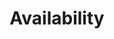 ---
title: 'Availability'
field: 'is.availability.fullText'
slug: 'global-availability'
description: 'Indicate if the complete resource is available for use'
comment: 'select from control list'
required: False
vocabulary: 'vocabulary.txt'
module: 'Form'
cluster: 'Global'
policy: 'Controlled value. Single select from control list.'
---